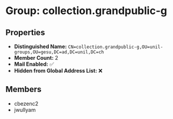 # Group: collection.grandpublic-g

## Properties

- **Distinguished Name:** `CN=collection.grandpublic-g,OU=unil-groups,OU=gesu,DC=ad,DC=unil,DC=ch`
- **Member Count:** 2
- **Mail Enabled:** ✅
- **Hidden from Global Address List:** ❌

## Members

- cbezenc2
- jwullyam
